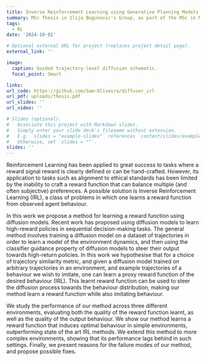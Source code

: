 ```yaml
---
title: Inverse Reinforcement Learning using Generative Planning Models in Trajectory Space
summary: MSc Thesis in Ilija Bogunovic's Group, as part of the MSc in Machine Learning at UCL.
tags:
  - RL
date: '2024-10-01'

# Optional external URL for project (replaces project detail page).
external_link: ''

image:
  caption: Guided trajectory-level diffusion schematic.
  focal_point: Smart

links:
url_code: https://github.com/Sam-Oliveira/diffuser_irl
url_pdf: uploads/thesis.pdf
url_slides: ''
url_video: ''

# Slides (optional).
#   Associate this project with Markdown slides.
#   Simply enter your slide deck's filename without extension.
#   E.g. `slides = "example-slides"` references `content/slides/example-slides.md`.
#   Otherwise, set `slides = ""`.
slides: ''
---
```


Reinforcement Learning has been applied to great success to tasks where a reward
signal reward is clearly defined or can be hand-crafted. However, its application to tasks
such as alignment to ethical standards has been limited by the inability to craft a reward
function that can balance multiple (and often subjective) preferences. A possible solution
is Inverse Reinforcement Learning (IRL), a class of problems in which one learns a reward
function from observed agent behaviour.

In this work we propose a method for learning a
reward function using diffusion models. Recent work has proposed using diffusion models
to learn high-reward policies in sequential decision-making tasks. The general method
involves training a diffusion model on a dataset of trajectories in order to learn a model
of the environment dynamics, and then using the classifier guidance property of diffusion
models to steer their output towards high-return policies. In this work we hypothesise that
for a choice of trajectory similarity metric, and given a diffusion model trained on arbitrary
trajectories in an environment, and example trajectories of a behaviour we wish to imitate,
one can learn a proxy reward function of the desired behaviour (IRL). This learnt reward
function can be used to steer the diffusion process towards the behaviour distribution,
making our method learn a reward function while also imitating behaviour.

We study
the performance of our method across three different environments, evaluating both the
quality of the reward function learnt, as well as the quality of the output behaviour.
We show our method learns a reward function that induces optimal behaviour in simple
environments, outperforming state of the art IRL methods. We extend this method to
more complex environments, showing that its performance lags behind in such settings.
Finally, we present reasons for the failure modes of our method, and propose possible
fixes.